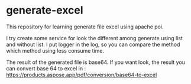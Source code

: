 # generate-excel

This repository for learning generate file excel using apache poi.

I try create some service for look the different among generate using list and without list.
I put logger in the log, so you can compare the method which method using less consume time.

The result of the generated file is base64.
If you want look, the result you can convert base 64 to excel in :
https://products.aspose.app/pdf/conversion/base64-to-excel 
